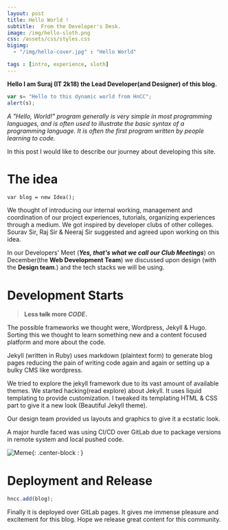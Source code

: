 ```yaml
---
layout: post
title: Hello World !
subtitle:  From the Developer's Desk.
image: /img/hello-sloth.png
css: /assets/css/styles.css
bigimg: 
  - "/img/hello-cover.jpg" : "Hello World"

tags : [intro, experience, sloth]
---
```


**Hello I am Suraj (IT 2k18) the Lead Developer(and Designer) of this blog.**

```javascript
var s= "Hello to this dynamic world from HnCC";
alert(s);
```
_A "Hello, World!" program generally is very simple in most programming languages, and is often used to illustrate the basic syntax of a programming language. It is often the first program written by people learning to code._

In this post I would like to describe our journey about developing this site.

# The idea
```
var blog = new Idea();
``` 

We thought of introducing our internal working, management and coordination of our project experiences, tutorials, organizing experiences through a medium.
We got inspired by developer clubs of other colleges. Sourav Sir, Raj Sir & Neeraj Sir suggested and agreed upon working on this idea.

In our Developers' Meet (***Yes, that's what we call our Club Meetings***) on December(the **Web Development Team**) we discussed upon design (with the **Design team**.) and the tech stacks we will be using.

# Development Starts


> **Less ~~talk~~ more _CODE_.** 

The possible frameworks we thought were, Wordpress, Jekyll & Hugo. Sorting this we thought to learn something new and a content focused platform and more about the code.

Jekyll (written in Ruby) uses markdown (plaintext form) to generate blog pages reducing the pain of writing code again and again or setting up a bulky CMS like wordpress.

We tried to explore the jekyll framework due to its vast amount of available themes. We started hacking(read explore) about Jekyll. It uses liquid templating to provide customization. I tweaked its templating HTML & CSS part to give it a new look (Beautiful Jekyll theme).

Our design team provided us layouts and graphics to give it a ecstatic look.

A major hurdle faced was using CI/CD over GitLab due to package versions in remote system and local pushed code.

![Meme](https://qph.fs.quoracdn.net/main-qimg-e6254d8b9a4a91ea16070fa278f8ee5a){: .center-block : }

# Deployment and Release

```javascript
hncc.add(blog);
```
Finally it is deployed over GitLab pages. It gives me immense pleasure and excitement for this blog. 
Hope we release great content for this community.